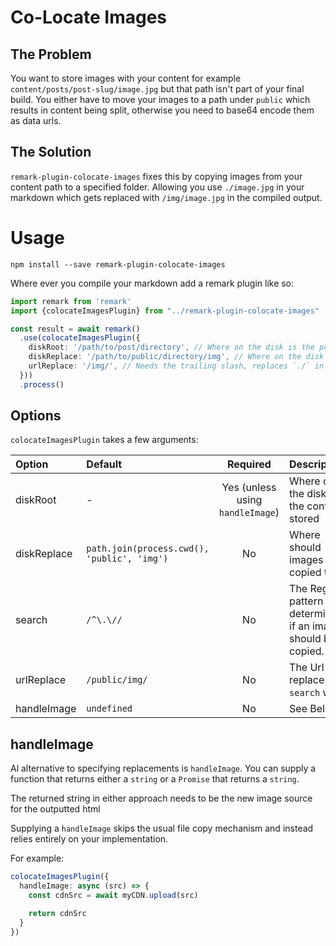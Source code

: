 # Co-Locate Images

## The Problem

You want to store images with your content for example `content/posts/post-slug/image.jpg` but that path isn't part of your final build. You either have to move your images to a path under `public` which results in content being split, otherwise you need to base64 encode them as data urls.

## The Solution

`remark-plugin-colocate-images` fixes this by copying images from your content path to a specified folder. Allowing you use `./image.jpg` in your markdown which gets replaced with `/img/image.jpg` in the compiled output.

# Usage

```
npm install --save remark-plugin-colocate-images
```

Where ever you compile your markdown add a remark plugin like so:

```ts
import remark from 'remark'
import {colocateImagesPlugin} from "../remark-plugin-colocate-images"

const result = await remark()
  .use(colocateImagesPlugin({
    diskRoot: '/path/to/post/directory', // Where on the disk is the posts content, e.g. index.md and image.jpg
    diskReplace: '/path/to/public/directory/img', // Where on the disk should files be copied to
    urlReplace: '/img/', // Needs the trailing slash, replaces `./` in the image path.
  }))
  .process()
```

## Options

`colocateImagesPlugin` takes a few arguments:

|Option|Default|Required|Description|
|:-----|:------|:------:|:----------|
|diskRoot|-|Yes (unless using `handleImage`)|Where on the disk is the content stored|
|diskReplace|`path.join(process.cwd(), 'public', 'img')`|No|Where should images be copied to.|
|search|`/^\.\//`|No|The Regex pattern to determine if an image should be copied.|
|urlReplace|`/public/img/`|No|The Url to replace `search` with.|
|handleImage|`undefined`|No|See Below|

## handleImage

Al alternative to specifying replacements is `handleImage`. You can supply a function that returns either a `string` or a `Promise` that returns a `string`.

The returned string in either approach needs to be the new image source for the outputted html

Supplying a `handleImage` skips the usual file copy mechanism and instead relies entirely on your implementation.

For example:

```typescript
colocateImagesPlugin({
  handleImage: async (src) => {
    const cdnSrc = await myCDN.upload(src)

    return cdnSrc
  }
})
```

